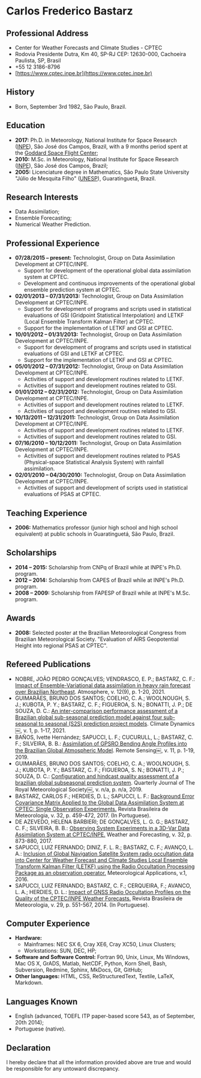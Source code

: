 # Carlos Frederico Bastarz

## Professional Address

* Center for Weather Forecasts and Climate Studies - CPTEC
* Rodovia Presidente Dutra, Km 40, SP-RJ CEP: 12630-000, Cachoeira Paulista, SP, Brasil
* +55 12 3186-8796
* [https://www.cptec.inpe.br](https://www.cptec.inpe.br)

## History

* Born, September 3rd 1982, São Paulo, Brazil.

## Education

* **2017:** Ph.D. in Meteorology, National Institute for Space Research ([INPE](http://inpe.br/posgraduacao/met/)), São José dos Campos, Brazil, with a 9 months period spent at the [Goddard Space Flight Center](https://gmao.gsfc.nasa.gov/);
* **2010:** M.Sc. in Meteorology, National Institute for Space Research ([INPE](http://inpe.br/posgraduacao/met/)), São José dos Campos, Brazil;
* **2005:** Licenciature degree in Mathematics, São Paulo State University "Júlio de Mesquita Filho" ([UNESP](https://www.feg.unesp.br/)), Guaratinguetá, Brazil.

## Research Interests

* Data Assimilation; 
* Ensemble Forecasting;
* Numerical Weather Prediction.

## Professional Experience

* **07/28/2015 – present:** Technologist, Group on Data Assimilation Development at CPTEC/INPE.
    * Support for development of the operational global data assimilation system at CPTEC.
    * Development and continuous improvements of the operational global ensemble prediction system at CPTEC.
* **02/01/2013 – 07/31/2013:** Technologist, Group on Data Assimilation Development at CPTEC/INPE.
    * Support for development of programs and scripts used in statistical evaluations of GSI (Gridpoint Statistical Interpolation) and LETKF (Local Ensemble Transform Kalman Filter) at CPTEC.
    * Support for the implementation of LETKF and GSI at CPTEC.
* **10/01/2012 – 01/31/2013:** Technologist, Group on Data Assimilation Development at CPTEC/INPE.
    * Support for development of programs and scripts used in statistical evaluations of GSI and LETKF at CPTEC.
    * Support for the implementation of LETKF and GSI at CPTEC.
* **05/01/2012 – 07/31/2012:** Technologist, Group on Data Assimilation Development at CPTEC/INPE.
    * Activities of support and development routines related to LETKF.
    * Activities of support and development routines related to GSI.
* **01/01/2012 – 02/31/2012:** Technologist, Group on Data Assimilation Development at CPTEC/INPE.
    * Activities of support and development routines related to LETKF.
    * Activities of support and development routines related to GSI.
* **10/13/2011 – 12/31/2011:** Technologist, Group on Data Assimilation Development at CPTEC/INPE.
    * Activities of support and development routines related to LETKF.
    * Activities of support and development routines related to GSI.
* **07/16/2010 – 10/12/2011:** Technologist, Group on Data Assimilation Development at CPTEC/INPE.
    * Activities of support and development routines related to PSAS (Physical-space Statistical Analysis System) with rainfall assimilation.
* **02/01/2010 – 04/30/2010:** Technologist, Group on Data Assimilation Development at CPTEC/INPE.
    * Activities of support and development of scripts used in statistical evaluations of PSAS at CPTEC.

## Teaching Experience

* **2006:** Mathematics professor (junior high school and high school equivalent) at public schools in Guaratinguetá, São Paulo, Brazil.

## Scholarships

* **2014 – 2015:** Scholarship from CNPq of Brazil while at INPE's Ph.D. program.
* **2012 – 2014:** Scholarship from CAPES of Brazil while at INPE's Ph.D. program.
* **2008 – 2009:** Scholarship from FAPESP of Brazil while at INPE's M.Sc. program.

## Awards

* **2008:** Selected poster at the Brazilian Meteorological Congress from Brazilian Meteorological Society. "Evaluation of AIRS Geopotential Height into regional PSAS at CPTEC".

## Refereed Publications

* NOBRE, JOÃO PEDRO GONÇALVES; VENDRASCO, E. P.; BASTARZ, C. F.: [Impact of Ensemble-Variational data assimilation in heavy rain forecast over Brazilian Northeast](https://www.mdpi.com/2073-4433/12/9/1201). Atmosphere, v. 12(9), p. 1-20, 2021.
* GUIMARÃES, BRUNO DOS SANTOS; COELHO, C. A.; WOOLNOUGH, S. J.; KUBOTA, P. Y.; BASTARZ, C. F.; FIGUEROA, S. N.; BONATTI, J. P.; DE SOUZA, D. C.: [An inter-comparison performance assessment of a Brazilian global sub-seasonal prediction model against four sub-seasonal to seasonal (S2S) prediction project models](https://link.springer.com/article/10.1007/s00382-020-05589-5). Climate Dynamics￼, v. 1, p. 1-17, 2021.
* BAÑOS, Ivette Hernández; SAPUCCI, L. F.; CUCURULL, L.; BASTARZ, C. F.; SILVEIRA, B. B.: [Assimilation of GPSRO Bending Angle Profiles into the Brazilian Global Atmospheric Model](https://www.mdpi.com/2072-4292/11/3/256). Remote Sensing￼, v. 11, p. 1-19, 2019.
* GUIMARÃES, BRUNO DOS SANTOS; COELHO, C. A.; WOOLNOUGH, S. J.; KUBOTA, P. Y.; BASTARZ, C. F.; FIGUEROA, S. N.; BONATTI, J. P.; SOUZA, D. C.: [Configuration and hindcast quality assessment of a brazilian global subseasonal prediction system](https://rmets.onlinelibrary.wiley.com/doi/full/10.1002/qj.3725). Quarterly Journal of The Royal Meteorological Society￼, v. n/a, p. n/a, 2019.
* BASTARZ, CARLOS F.; HERDIES, D. L.; SAPUCCI, L. F.: [Background Error Covariance Matrix Applied to the Global Data Assimilation System at CPTEC: Single Observation Experiments.](https://www.scielo.br/j/rbmet/a/8LQNdCV9jJM9whJdpkDLfCh/abstract/?lang=en) Revista Brasileira de Meteorologia, v. 32, p. 459-472, 2017. (In Portuguese).
* DE AZEVEDO, HELENA BARBIERI; DE GONÇALVES, L. G. G.; BASTARZ, C. F.; SILVEIRA, B. B.: [Observing System Experiments in a 3D-Var Data Assimilation System at CPTEC/INPE.](https://journals.ametsoc.org/view/journals/wefo/32/3/waf-d-15-0168_1.xml) Weather and Forecasting, v. 32, p. 873-880, 2017.
* SAPUCCI, LUIZ FERNANDO; DINIZ, F. L. R.; BASTARZ, C. F.; AVANÇO, L. A.: [Inclusion of Global Navigation Satellite System radio occultation data into Center for Weather Forecast and Climate Studies Local Ensemble Transform Kalman Filter (LETKF) using the Radio Occultation Processing Package as an observation operator.](https://rmets.onlinelibrary.wiley.com/doi/full/10.1002/met.1559) Meteorological Applications, v.1, 2016.
* SAPUCCI, LUIZ FERNANDO; BASTARZ, C. F.; CERQUEIRA, F.; AVANCO, L. A.; HERDIES, D. L.: [Impact of GNSS Radio Occultation Profiles on the Quality of the CPTEC/INPE Weather Forecasts.](https://www.scielo.br/j/rbmet/a/Mt5Gr5GpG8ZxqnZS9yfRRxc/abstract/?lang=pt) Revista Brasileira de Meteorologia, v. 29, p. 551-567, 2014. (In Portuguese).

## Computer Experience

* **Hardware:** 
    - Mainframes: NEC SX 6, Cray XE6, Cray XC50, Linux Clusters; 
    - Workstations: SUN, DEC, HP;
* **Software and Software Control:** Fortran 90, Unix, Linux, Ms Windows, Mac OS X, GrADS, Matlab, NetCDF, Python, Korn Shell, Bash, Subversion, Redmine, Sphinx, MkDocs, Git, GitHub;
* **Other languages:** HTML, CSS, ReStructuredText, Textile, LaTeX, Markdown.

## Languages Known

* English (advanced, TOEFL ITP paper-based score 543, as of September, 20th 2014);
* Portuguese (native).

## Declaration

I hereby declare that all the information provided above are true and would be responsible for any untoward discrepancy.
